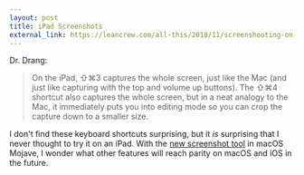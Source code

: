 ```yaml
---
layout: post
title: iPad Screenshots
external_link: https://leancrew.com/all-this/2018/11/screenshooting-on-the-ipad/
---
```


Dr. Drang:

> On the iPad, ⇧⌘3 captures the whole screen, just like the Mac (and just like capturing with the top and
> volume up buttons). The ⇧⌘4 shortcut also captures the whole screen, but in a neat analogy to the Mac,
> it immediately puts you into editing mode so you can crop the capture down to a smaller size.

I don't find these keyboard shortcuts surprising, but it *is* surprising that I never thought to try it on
an iPad. With the [new screenshot tool](https://9to5mac.com/2018/07/17/macos-mojave-how-to-use-new-screenshot-and-screencast-tools-without-grab/)
in macOS Mojave, I wonder what other features will reach parity on macOS and iOS in the future.